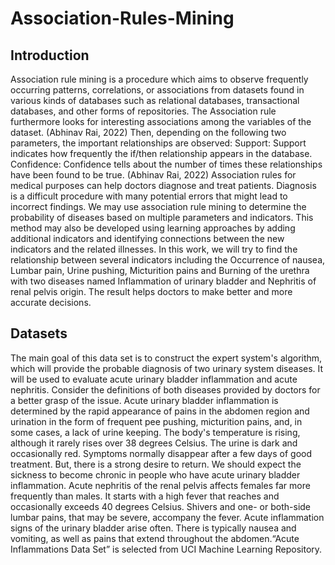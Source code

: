 # Association-Rules-Mining
 
## Introduction
Association rule mining is a procedure which aims to observe frequently occurring patterns, correlations, or associations from datasets found in various kinds of databases such as relational databases, transactional databases, and other forms of repositories. The Association rule furthermore looks for interesting associations among the variables of the dataset. (Abhinav Rai, 2022) Then, depending on the following two parameters, the important relationships are observed:
Support: Support indicates how frequently the if/then relationship appears in the database.
Confidence: Confidence tells about the number of times these relationships have been found to be true. (Abhinav Rai, 2022)
Association rules for medical purposes can help doctors diagnose and treat patients. Diagnosis is a difficult procedure with many potential errors that might lead to incorrect findings. We may use association rule mining to determine the probability of diseases based on multiple parameters and indicators. This method may also be developed using learning approaches by adding additional indicators and identifying connections between the new indicators and the related illnesses. In this work, we will try to find the relationship between several indicators including the Occurrence of nausea, Lumbar pain, Urine pushing, Micturition pains and Burning of the urethra with two diseases named Inflammation of urinary bladder and Nephritis of renal pelvis origin. The result helps doctors to make better and more accurate decisions. 


## Datasets
The main goal of this data set is to construct the expert system's algorithm, which will provide the probable diagnosis of two urinary system diseases. It will be used to evaluate acute urinary bladder inflammation and acute nephritis. Consider the definitions of both diseases provided by doctors for a better grasp of the issue. Acute urinary bladder inflammation is determined by the rapid appearance of pains in the abdomen region and urination in the form of frequent pee pushing, micturition pains, and, in some cases, a lack of urine keeping. The body's temperature is rising, although it rarely rises over 38 degrees Celsius. The urine is dark and occasionally red. Symptoms normally disappear after a few days of good treatment. But, there is a strong desire to return. We should expect the sickness to become chronic in people who have acute urinary bladder inflammation. Acute nephritis of the renal pelvis affects females far more frequently than males. It starts with a high fever that reaches and occasionally exceeds 40 degrees Celsius. Shivers and one- or both-side lumbar pains, that may be severe, accompany the fever. Acute inflammation signs of the urinary bladder arise often. There is typically nausea and vomiting, as well as pains that extend throughout the abdomen.“Acute Inflammations Data Set” is selected from UCI Machine Learning Repository.
